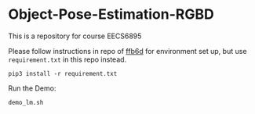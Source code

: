 # Object-Pose-Estimation-RGBD
This is a repository for course EECS6895

Please follow instructions in repo of [ffb6d](https://github.com/ethnhe/FFB6D) for environment set up, but use `requirement.txt` in this repo instead.

```
pip3 install -r requirement.txt 
```

Run the Demo:

```
demo_lm.sh
```
